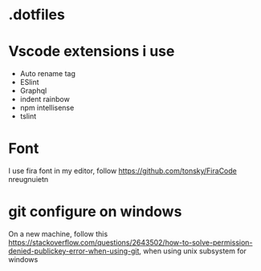 # .dotfiles

# Vscode extensions i use

* Auto rename tag
* ESlint
* Graphql
* indent rainbow
* npm intellisense
* tslint

# Font
I use fira font in my editor, follow https://github.com/tonsky/FiraCode nreugnuietn

# git configure on windows

On a new machine, follow this https://stackoverflow.com/questions/2643502/how-to-solve-permission-denied-publickey-error-when-using-git, when using unix subsystem for windows
